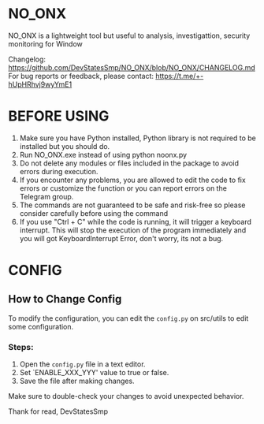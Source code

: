 # NO_ONX
NO_ONX is a lightweight tool but useful to analysis, investigattion, security monitoring for Window

Changelog: https://github.com/DevStatesSmp/NO_ONX/blob/NO_ONX/CHANGELOG.md
For bug reports or feedback, please contact: https://t.me/+-hUpHRhvj9wyYmE1

# BEFORE USING
1. Make sure you have Python installed, Python library is not required to be installed but you should do.
2. Run NO_ONX.exe instead of using python noonx.py
3. Do not delete any modules or files included in the package to avoid errors during execution.
4. If you encounter any problems, you are allowed to edit the code to fix errors or customize the function or you can report errors on the Telegram group.
5. The commands are not guaranteed to be safe and risk-free so please consider carefully before using the command
7. If you use "Ctrl + C" while the code is running, it will trigger a keyboard interrupt. This will stop the execution of the program immediately and you will got KeyboardInterrupt Error, don't worry, its not a bug.

# CONFIG
## How to Change Config

To modify the configuration, you can edit the `config.py` on src/utils to edit some configuration.

### Steps:
1. Open the `config.py` file in a text editor.
2. Set `ENABLE_XXX_YYY' value to true or false.
3. Save the file after making changes.

Make sure to double-check your changes to avoid unexpected behavior.

Thank for read, DevStatesSmp
